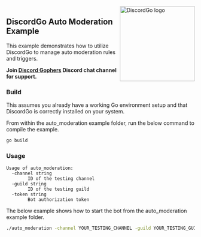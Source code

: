 <img align="right" alt="DiscordGo logo" src="/docs/img/discordgo.svg" width="200">

## DiscordGo Auto Moderation Example

This example demonstrates how to utilize DiscordGo to manage auto moderation
rules and triggers.

**Join [Discord Gophers](https://discord.gg/0f1SbxBZjYoCtNPP)
Discord chat channel for support.**

### Build

This assumes you already have a working Go environment setup and that
DiscordGo is correctly installed on your system.

From within the auto_moderation example folder, run the below command to compile the
example.

```sh
go build
```

### Usage

```
Usage of auto_moderation:
  -channel string
    	ID of the testing channel
  -guild string
    	ID of the testing guild
  -token string
    	Bot authorization token
```

The below example shows how to start the bot from the auto_moderation example folder.

```sh
./auto_moderation -channel YOUR_TESTING_CHANNEL -guild YOUR_TESTING_GUILD -token YOUR_BOT_TOKEN
```
